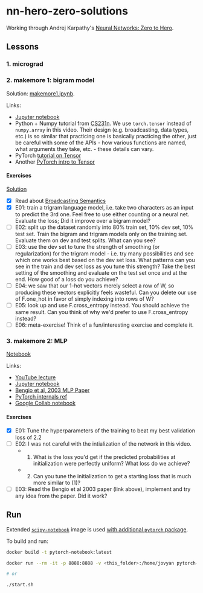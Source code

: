 # nn-hero-zero-solutions

Working through Andrej Karpathy's [Neural Networks: Zero to Hero](https://karpathy.ai/zero-to-hero.html).

## Lessons

### 1. micrograd

### 2. makemore 1: bigram model

Solution: [makemore1.ipynb](./makemore1.ipynb).

Links:

- [Jupyter notebook](https://github.com/karpathy/nn-zero-to-hero/blob/master/lectures/makemore/makemore_part1_bigrams.ipynb)
- Python + Numpy tutorial from [CS231n](https://cs231n.github.io/python-numpy-tutorial/). We use `torch.tensor` instead of `numpy.array` in this video. Their design (e.g. broadcasting, data types, etc.) is so similar that practicing one is basically practicing the other, just be careful with some of the APIs - how various functions are named, what arguments they take, etc. - these details can vary.
- PyTorch [tutorial on Tensor](https://pytorch.org/tutorials/beginner/basics/tensorqs_tutorial.html)
- Another [PyTorch intro to Tensor](https://pytorch.org/tutorials/beginner/nlp/pytorch_tutorial.html)

#### Exercises

[Solution](./makemore1_exercises.ipynb)

- [x] Read about [Broadcasting Semantics](https://pytorch.org/docs/stable/notes/broadcasting.html)
- [x] E01: train a trigram language model, i.e. take two characters as an input to predict the 3rd one. Feel free to use either counting or a neural net. Evaluate the loss; Did it improve over a bigram model?
- [ ] E02: split up the dataset randomly into 80% train set, 10% dev set, 10% test set. Train the bigram and trigram models only on the training set. Evaluate them on dev and test splits. What can you see?
- [ ] E03: use the dev set to tune the strength of smoothing (or regularization) for the trigram model - i.e. try many possibilities and see which one works best based on the dev set loss. What patterns can you see in the train and dev set loss as you tune this strength? Take the best setting of the smoothing and evaluate on the test set once and at the end. How good of a loss do you achieve?
- [ ] E04: we saw that our 1-hot vectors merely select a row of W, so producing these vectors explicitly feels wasteful. Can you delete our use of F.one_hot in favor of simply indexing into rows of W?
- [ ] E05: look up and use F.cross_entropy instead. You should achieve the same result. Can you think of why we'd prefer to use F.cross_entropy instead?
- [ ] E06: meta-exercise! Think of a fun/interesting exercise and complete it.

### 3. makemore 2: MLP

[Notebook](./makemore2.ipynb)

Links:

- [YouTube lecture](https://www.youtube.com/watch?v=TCH_1BHY58I)
- [Jupyter notebook](https://github.com/karpathy/nn-zero-to-hero/blob/master/lectures/makemore/makemore_part2_mlp.ipynb)
- [Bengio et al, 2003 MLP Paper](https://www.jmlr.org/papers/volume3/bengio03a/bengio03a.pdf)
- [PyTorch internals ref](http://blog.ezyang.com/2019/05/pytorch-internals/)
- [Google Collab notebook](https://colab.research.google.com/drive/1YIfmkftLrz6MPTOO9Vwqrop2Q5llHIGK?usp=sharing)

#### Exercises

- [x] E01: Tune the hyperparameters of the training to beat my best validation loss of 2.2
- [ ] E02: I was not careful with the intialization of the network in this video.
  - 1. What is the loss you'd get if the predicted probabilities at initialization were perfectly uniform? What loss do we achieve?
  - 2. Can you tune the initialization to get a starting loss that is much more similar to (1)?
- [ ] E03: Read the Bengio et al 2003 paper (link above), implement and try any idea from the paper. Did it work?

## Run

Extended [`scipy-notebook`](https://hub.docker.com/r/jupyter/scipy-notebook/) image is used [with additional `pytorch` package](./Dockerfile).

To build and run:

```sh
docker build -t pytorch-notebook:latest

docker run --rm -it -p 8888:8888 -v <this_folder>:/home/jovyan pytorch-notebook:latest

# or

./start.sh
```
